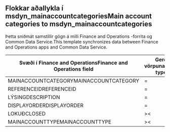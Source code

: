 ## <a name="main-account-categories-to-msdyn_mainaccountcategories"></a><span data-ttu-id="7692a-101">Flokkar aðallykla í msdyn_mainaccountcategories</span><span class="sxs-lookup"><span data-stu-id="7692a-101">Main account categories to msdyn_mainaccountcategories</span></span>

<span data-ttu-id="7692a-102">Þetta sniðmát samstillir gögn á milli Finance and Operations -forrita og Common Data Service.</span><span class="sxs-lookup"><span data-stu-id="7692a-102">This template synchronizes data between Finance and Operations apps and Common Data Service.</span></span>

<span data-ttu-id="7692a-103">Svæði í Finance and Operations</span><span class="sxs-lookup"><span data-stu-id="7692a-103">Finance and Operations field</span></span> | <span data-ttu-id="7692a-104">Gerð vörpunar</span><span class="sxs-lookup"><span data-stu-id="7692a-104">Map type</span></span> | <span data-ttu-id="7692a-105">Annar Dynamics 365 reitur</span><span class="sxs-lookup"><span data-stu-id="7692a-105">Other Dynamics 365 field</span></span> | <span data-ttu-id="7692a-106">Sjálfgildi</span><span class="sxs-lookup"><span data-stu-id="7692a-106">Default value</span></span>
---|---|---|---
<span data-ttu-id="7692a-107">MAINACCOUNTCATEGORY</span><span class="sxs-lookup"><span data-stu-id="7692a-107">MAINACCOUNTCATEGORY</span></span> | = | <span data-ttu-id="7692a-108">msdyn_mainaccountcategory</span><span class="sxs-lookup"><span data-stu-id="7692a-108">msdyn_mainaccountcategory</span></span> | 
<span data-ttu-id="7692a-109">REFERENCEID</span><span class="sxs-lookup"><span data-stu-id="7692a-109">REFERENCEID</span></span> | = | <span data-ttu-id="7692a-110">msdyn_referenceid</span><span class="sxs-lookup"><span data-stu-id="7692a-110">msdyn_referenceid</span></span> | 
<span data-ttu-id="7692a-111">LÝSING</span><span class="sxs-lookup"><span data-stu-id="7692a-111">DESCRIPTION</span></span> | = | <span data-ttu-id="7692a-112">msdyn_description</span><span class="sxs-lookup"><span data-stu-id="7692a-112">msdyn_description</span></span> | 
<span data-ttu-id="7692a-113">DISPLAYORDER</span><span class="sxs-lookup"><span data-stu-id="7692a-113">DISPLAYORDER</span></span> | = | <span data-ttu-id="7692a-114">msdyn_displayorder</span><span class="sxs-lookup"><span data-stu-id="7692a-114">msdyn_displayorder</span></span> | 
<span data-ttu-id="7692a-115">LOKUÐ</span><span class="sxs-lookup"><span data-stu-id="7692a-115">CLOSED</span></span> | >< | <span data-ttu-id="7692a-116">msdyn_closed</span><span class="sxs-lookup"><span data-stu-id="7692a-116">msdyn_closed</span></span> | 
<span data-ttu-id="7692a-117">MAINACCOUNTTYPE</span><span class="sxs-lookup"><span data-stu-id="7692a-117">MAINACCOUNTTYPE</span></span> | >< | <span data-ttu-id="7692a-118">msdyn_mainaccounttypevalue</span><span class="sxs-lookup"><span data-stu-id="7692a-118">msdyn_mainaccounttypevalue</span></span> | 
